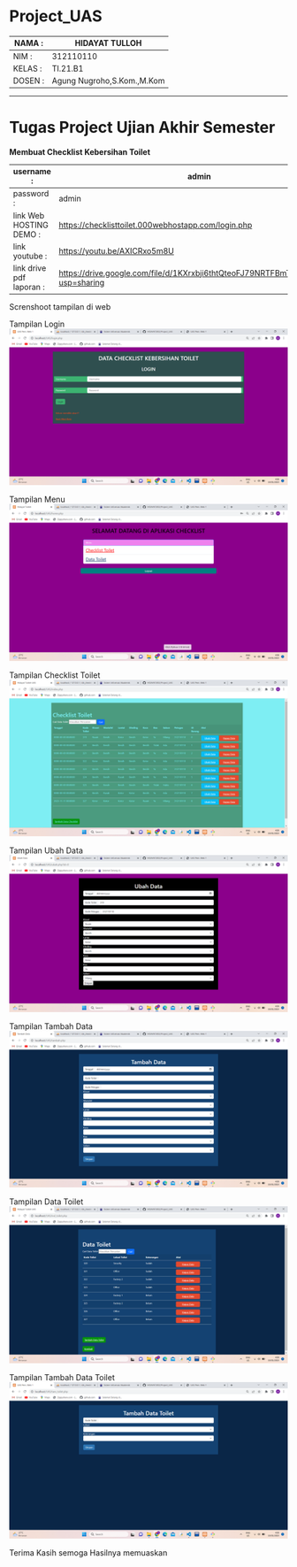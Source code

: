 # Project_UAS

| NAMA  :| HIDAYAT TULLOH |
| --- | --- |
| NIM   :| 312110110 |
| KELAS :| TI.21.B1 |
| DOSEN :| Agung Nugroho,S.Kom.,M.Kom |

<Hr>

# Tugas Project Ujian Akhir Semester

**Membuat  Checklist Kebersihan Toilet**<br>

|username :| admin  |
| --- | --- |
|password : | admin |
|link Web HOSTING DEMO : | https://checklisttoilet.000webhostapp.com/login.php |
|link youtube : | https://youtu.be/AXICRxo5m8U |
| link drive pdf laporan : | https://drive.google.com/file/d/1KXrxbji6thtQteoFJ79NRTFBmTkLJT7i/view?usp=sharing |




Screnshoot tampilan di web

Tampilan Login
![gambar1](SS/SS3.png)

Tampilan Menu
![gambar2](SS/SS4.png)

Tampilan Checklist Toilet
![gambar2](SS/SS5.png)

Tampilan Ubah Data
![gambar2](SS/SS6.png)

Tampilan Tambah Data
![gambar2](SS/SS7.png)

Tampilan Data Toilet
![gambar2](SS/SS8.png)

Tampilan Tambah Data Toilet
![gambar2](SS/SS9.png)

Terima Kasih 
semoga Hasilnya memuaskan